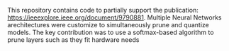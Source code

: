 
This repository contains code to partially support the publication: https://ieeexplore.ieee.org/document/9790881. Multiple Neural Networks arechitectures were customize to simultaneously prune and quantize models. The key contribution was to use a softmax-based algorithm to prune layers such as they fit hardware needs
